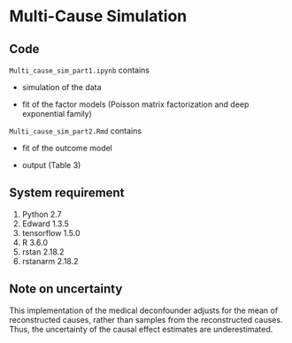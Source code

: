 # Multi-Cause Simulation

## Code

`Multi_cause_sim_part1.ipynb` contains 

+ simulation of the data

+ fit of the factor models (Poisson matrix factorization and deep exponential family)


`Multi_cause_sim_part2.Rmd` contains 

+ fit of the outcome model

+ output (Table 3)


## System requirement
1. Python 2.7
2. Edward 1.3.5
3. tensorflow 1.5.0
4. R 3.6.0
5. rstan 2.18.2
6. rstanarm 2.18.2


## Note on uncertainty 
This implementation of the medical deconfounder adjusts for the mean of reconstructed causes, rather than samples from the reconstructed causes. Thus, the uncertainty of the causal effect estimates are underestimated.

